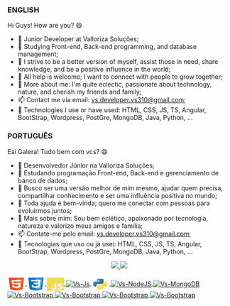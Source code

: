 ### ENGLISH ### 
Hi Guys! How are you? 😄

- 🔭 Junior Developer at Valloriza Soluções;
- 🌱 Studying Front-end, Back-end programming, and database management;
- 👯 I strive to be a better version of myself, assist those in need, share knowledge, and be a positive influence in the world;
- 🤔 All help is welcome; I want to connect with people to grow together;
- 💬 More about me: I'm quite eclectic, passionate about technology, nature, and cherish my friends and family;
- 📫 Contact me via email: vs.developer.vs310@gmail.com;
- 🧐 Technologies I use or have used: HTML, CSS, JS, TS, Angular, BootStrap, Wordpress, PostGre, MongoDB, Java, Python, ...

### PORTUGUÊS ###
Eai Galera! Tudo bem com vcs? 😄
- 🔭 Desenvolvedor Júnior na Valloriza Soluções;
- 🌱 Estudando programação Front-end, Back-end e gerenciamento de banco de dados;
- 👯 Busco ser uma versão melhor de mim mesmo, ajudar quem precisa, compartilhar conhecimento e ser uma influência positiva no mundo;
- 🤔 Toda ajuda é bem-vinda; quero me conectar com pessoas para evoluirmos juntos; 
- 💬 Mais sobre mim: Sou bem eclético, apaixonado por tecnologia, natureza e valorizo meus amigos e família;
- 📫 Contate-me pelo email: vs.developer.vs310@gmail.com;
- 🧐 Tecnologias que uso ou já usei: HTML, CSS, JS, TS, Angular, BootStrap, Wordpress, PostGre, MongoDB, Java, Python, ...


<div align="center">
  <a href="https://github.com/victorvssouza">
  <img height="180em" src="https://github-readme-stats.vercel.app/api?username=victorvssouza&show_icons=true&theme=radical&include_all_commits=true&count_private=true"/>
  <img height="180em" src="https://github-readme-stats.vercel.app/api/top-langs/?username=victorvssouza&layout=compact&langs_count=7&theme=radical"/>
</div>
<div style="display: inline_block"><br>
  <img align="center" alt="Vs-HTML" height="30" width="40" src="https://raw.githubusercontent.com/devicons/devicon/master/icons/html5/html5-original.svg">
  <img align="center" alt="Vs-CSS" height="30" width="40" src="https://raw.githubusercontent.com/devicons/devicon/master/icons/css3/css3-original.svg">
  <img align="center" alt="Vs-Js" height="30" width="40" src="https://raw.githubusercontent.com/devicons/devicon/master/icons/javascript/javascript-plain.svg">
  <img align="center" alt="Vs-Js" height="30" width="40" src="https://upload.wikimedia.org/wikipedia/commons/4/4c/Typescript_logo_2020.svg">
  <img align="center" alt="VS-Python" height="30" width="40" src="https://raw.githubusercontent.com/devicons/devicon/master/icons/python/python-original.svg">
  <img align="center" alt="Vs-NodeJS" height="30" width="40" src="https://cdn.jsdelivr.net/gh/devicons/devicon/icons/nodejs/nodejs-original-wordmark.svg">
  <img align="center" alt="Vs-MongoDB" height="30" width="40" src="https://cdn.jsdelivr.net/gh/devicons/devicon/icons/mongodb/mongodb-original-wordmark.svg">
  <img align="center" alt="Vs-Bootstrap" height="30" width="40" src="https://cdn.jsdelivr.net/gh/devicons/devicon/icons/bootstrap/bootstrap-plain-wordmark.svg" >
  <img align="center" alt="Vs-Bootstrap" height="30" width="40" src="https://angular.io/assets/images/logos/angular/angular.svg" >
  <img align="center" alt="Vs-Bootstrap" height="30" width="40" src="https://upload.wikimedia.org/wikipedia/commons/thumb/2/29/Postgresql_elephant.svg/1985px-Postgresql_elephant.svg.png" />
  <img align="center" alt="Vs-Bootstrap" height="30" width="40" src="https://www.vectorlogo.zone/util/preview.html?image=/logos/java/java-vertical.svg" />
</div>
